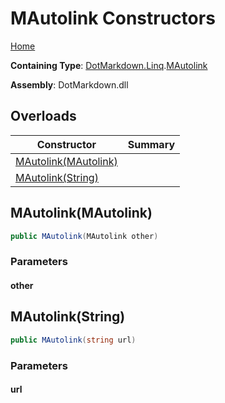# MAutolink Constructors

[Home](../../../../README.md)

**Containing Type**: [DotMarkdown.Linq](../../README.md)\.[MAutolink](../README.md)

**Assembly**: DotMarkdown\.dll

## Overloads

| Constructor | Summary |
| ----------- | ------- |
| [MAutolink(MAutolink)](#DotMarkdown_Linq_MAutolink__ctor_DotMarkdown_Linq_MAutolink_) | |
| [MAutolink(String)](#DotMarkdown_Linq_MAutolink__ctor_System_String_) | |

## MAutolink\(MAutolink\)<a name="DotMarkdown_Linq_MAutolink__ctor_DotMarkdown_Linq_MAutolink_"></a>

```csharp
public MAutolink(MAutolink other)
```

### Parameters

#### other

## MAutolink\(String\)<a name="DotMarkdown_Linq_MAutolink__ctor_System_String_"></a>

```csharp
public MAutolink(string url)
```

### Parameters

#### url

